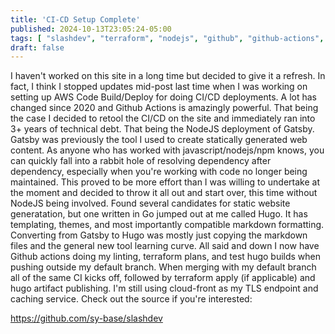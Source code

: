 ```yaml
---
title: 'CI-CD Setup Complete'
published: 2024-10-13T23:05:24-05:00
tags: [ "slashdev", "terraform", "nodejs", "github", "github-actions", "hugo", "aws" ]
draft: false
---
```

I haven't worked on this site in a long time but decided to give it a refresh. In fact, I think I stopped updates mid-post last time when I was working on setting up AWS Code Build/Deploy for doing CI/CD deployments. A lot has changed since 2020 and Github Actions is amazingly powerful. That being the case I decided to retool the CI/CD on the site and immediately ran into 3+ years of technical debt. That being the NodeJS deployment of Gatsby. Gatsby was previously the tool I used to create statically generated web content. As anyone who has worked with javascript/nodejs/npm knows, you can quickly fall into a rabbit hole of resolving dependency after dependency, especially when you're working with code no longer being maintained. This proved to be more effort than I was willing to undertake at the moment and decided to throw it all out and start over, this time without NodeJS being involved. Found several candidates for static website generatation, but one written in Go jumped out at me called Hugo. It has templating, themes, and most importantly compatible markdown formatting. Converting from Gatsby to Hugo was mostly just copying the markdown files and the general new tool learning curve. All said and down I now have Github actions doing my linting, terraform plans, and test hugo builds when pushing outside my default branch. When merging with my default branch all of the same CI kicks off, followed by terraform apply (if applicable) and hugo artifact publishing. I'm still using cloud-front as my TLS endpoint and caching service. Check out the source if you're interested:

https://github.com/sy-base/slashdev
